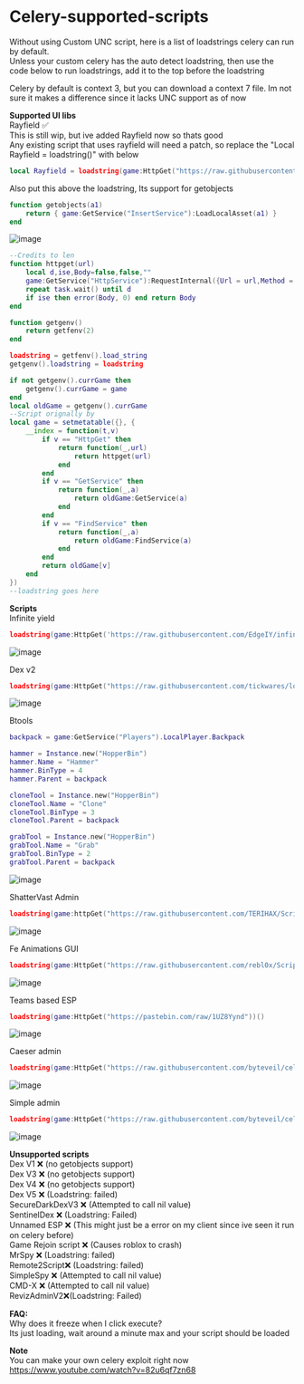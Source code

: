 # Celery-supported-scripts
Without using Custom UNC script, here is a list of loadstrings celery can run by default.<br>
Unless your custom celery has the auto detect loadstring, then use the code below to run loadstrings, add it to the top before the loadstring <br>

Celery by default is context 3, but you can download a context 7 file. Im not sure it makes a difference since it lacks UNC support as of now <br>

**Supported UI libs** <br>
Rayfield ✅ <br>
This is still wip, but ive added Rayfield now so thats good <br>
Any existing script that uses rayfield will need a patch, so replace the "Local Rayfield = loadstring()" with below <br>
```lua
local Rayfield = loadstring(game:HttpGet("https://raw.githubusercontent.com/rebl0x/Scripts/main/rayfield%20test.lua"))()
```

Also put this above the loadstring, Its support for getobjects <br>
```lua
function getobjects(a1) 
    return { game:GetService("InsertService"):LoadLocalAsset(a1) }
end
```
![image](https://github.com/rebl0x/Celery-supported-scripts/assets/169552876/86603369-5fab-4510-82f6-3f1edd86b845)


```lua
--Credits to len
function httpget(url)
    local d,ise,Body=false,false,""
    game:GetService("HttpService"):RequestInternal({Url = url,Method = "GET"}):Start(function(suc, res) if not suc then Body = res.StatusCode ise = true d=true return end Body=res.Body d=true end)
    repeat task.wait() until d
    if ise then error(Body, 0) end return Body
end

function getgenv()
    return getfenv(2)
end

loadstring = getfenv().load_string
getgenv().loadstring = loadstring

if not getgenv().currGame then
    getgenv().currGame = game
end
local oldGame = getgenv().currGame
--Script orignally by 
local game = setmetatable({}, {
    __index = function(t,v)
        if v == "HttpGet" then
            return function(_,url)
                return httpget(url)
            end
        end
        if v == "GetService" then
            return function(_,a)
                return oldGame:GetService(a)
            end
        end
        if v == "FindService" then
            return function(_,a)
                return oldGame:FindService(a)
            end
        end
        return oldGame[v]
    end
})
--loadstring goes here
```


**Scripts** <br>
Infinite yield <br>

```lua
loadstring(game:HttpGet('https://raw.githubusercontent.com/EdgeIY/infiniteyield/master/source'))()
```
![image](https://github.com/rebl0x/Celery-supported-scripts/assets/169552876/6dd93df4-e15c-4b63-b894-4ca54c2a74a7)


Dex v2 <br>
```lua
loadstring(game:HttpGet("https://raw.githubusercontent.com/tickwares/loadstringtest/main/dexs"))()
```
![image](https://github.com/rebl0x/Celery-supported-scripts/assets/169552876/080db141-5285-4f05-ab22-9d74a9960f14)

Btools <br>
```lua
backpack = game:GetService("Players").LocalPlayer.Backpack

hammer = Instance.new("HopperBin")
hammer.Name = "Hammer"
hammer.BinType = 4
hammer.Parent = backpack

cloneTool = Instance.new("HopperBin")
cloneTool.Name = "Clone"
cloneTool.BinType = 3
cloneTool.Parent = backpack

grabTool = Instance.new("HopperBin")
grabTool.Name = "Grab"
grabTool.BinType = 2
grabTool.Parent = backpack
```
![image](https://github.com/rebl0x/Celery-supported-scripts/assets/169552876/0057ebaf-f25e-48ab-b79e-3ad29228491c)

ShatterVast Admin <br>
```lua
loadstring(game:httpGet("https://raw.githubusercontent.com/TERIHAX/Scripts/main/Universal/Admin%20Scripts/ShatterVast.lua"))()
```
![image](https://github.com/rebl0x/Celery-supported-scripts/assets/169552876/2365f615-31d7-41a9-bedd-d09970b3f7fc)

Fe Animations GUI <br>
```lua
loadstring(game:HttpGet("https://raw.githubusercontent.com/rebl0x/Scripts/main/Fe%20Animations"))()
```
![image](https://github.com/rebl0x/Celery-supported-scripts/assets/169552876/afb98b68-e4f5-44b0-8801-214ae91a8a1c)

Teams based ESP <br>
```lua
loadstring(game:HttpGet("https://pastebin.com/raw/1UZ8Yynd"))()
```
![image](https://github.com/rebl0x/Celery-supported-scripts/assets/169552876/148d8817-8417-483e-9286-cc5cfcfecc46)

Caeser admin <br>
```lua
loadstring(game:HttpGet("https://raw.githubusercontent.com/byteveil/celery-compatible-scripts/main/scripts/caeser-admin.lua"))()
```
![image](https://github.com/rebl0x/Celery-supported-scripts/assets/169552876/191c5279-2a35-4f25-8849-22985cc8670f)

Simple admin <br>
```lua
loadstring(game:HttpGet("https://raw.githubusercontent.com/byteveil/celery-compatible-scripts/main/scripts/simple-admin.lua"))()
```
![image](https://github.com/rebl0x/Celery-supported-scripts/assets/169552876/1df5c3af-5d42-4f0d-8e31-fa2cff8848b3)



**Unsupported scripts**<br>
Dex V1 ❌ (no getobjects support)<br>
Dex V3 ❌ (no getobjects support)<br>
Dex V4 ❌ (no getobjects support)<br>
Dex V5 ❌ (Loadstring: failed)<br>
SecureDarkDexV3 ❌ (Attempted to call nil value)<br>
SentinelDex ❌ (Loadstring: Failed)<br>
Unnamed ESP ❌ (This might just be a error on my client since ive seen it run on celery before)<br>
Game Rejoin script ❌ (Causes roblox to crash)<br>
MrSpy ❌ (Loadstring: failed)<br>
Remote2Script❌ (Loadstring: failed)<br>
SimpleSpy ❌ (Attempted to call nil value)<br>
CMD-X ❌ (Attempted to call nil value)<br>
RevizAdminV2❌(Loadstring: Failed)<br>

**FAQ:** <br>
Why does it freeze when I click execute? <br>
Its just loading, wait around a minute max and your script should be loaded<br>

**Note**<br>
You can make your own celery exploit right now<br>
https://www.youtube.com/watch?v=82u6qf7zn68<br>
